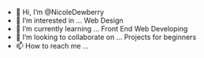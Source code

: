 - 👋 Hi, I’m @NicoleDewberry
- 👀 I’m interested in ... Web Design
- 🌱 I’m currently learning ... Front End Web Developing
- 💞️ I’m looking to collaborate on ... Projects for beginners
- 📫 How to reach me ... 

<!---
NicoleDewberry/NicoleDewberry is a ✨ special ✨ repository because its `README.md` (this file) appears on your GitHub profile.
You can click the Preview link to take a look at your changes.
--->

